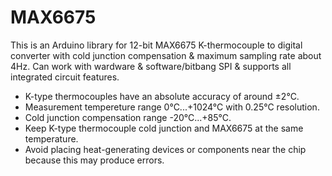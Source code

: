 # MAX6675
This is an Arduino library for 12-bit MAX6675 K-thermocouple to digital converter with cold junction compensation & maximum sampling rate about 4Hz. Can work with wardware & software/bitbang SPI & supports all integrated circuit features.

- K-type thermocouples have an absolute accuracy of around ±2°C.
- Measurement tempereture range 0°C...+1024°C with 0.25°C resolution.
- Cold junction compensation range -20°C...+85°C.
- Keep K-type thermocouple cold junction and MAX6675 at the same temperature.
- Avoid placing heat-generating devices or components near the chip because this may produce errors.
